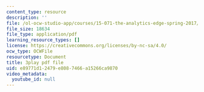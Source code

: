 ```yaml
---
content_type: resource
description: ''
file: /ol-ocw-studio-app/courses/15-071-the-analytics-edge-spring-2017/e89771d12479e8087466a15266ca9870_AByfsx3Dkek.pdf
file_size: 18634
file_type: application/pdf
learning_resource_types: []
license: https://creativecommons.org/licenses/by-nc-sa/4.0/
ocw_type: OCWFile
resourcetype: Document
title: 3play pdf file
uid: e89771d1-2479-e808-7466-a15266ca9870
video_metadata:
  youtube_id: null
---
```

